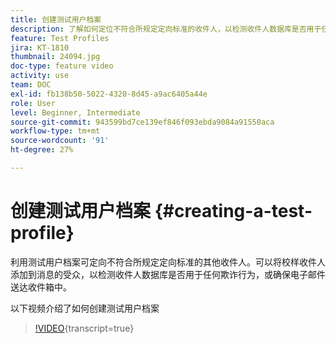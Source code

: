```yaml
---
title: 创建测试用户档案
description: 了解如何定位不符合所规定定向标准的收件人，以检测收件人数据库是否用于任何欺诈行为，或确保电子邮件送达收件箱中。
feature: Test Profiles
jira: KT-1810
thumbnail: 24094.jpg
doc-type: feature video
activity: use
team: DOC
exl-id: fb138b50-5022-4320-8d45-a9ac6405a44e
role: User
level: Beginner, Intermediate
source-git-commit: 943599bd7ce139ef846f093ebda9084a91550aca
workflow-type: tm+mt
source-wordcount: '91'
ht-degree: 27%

---
```


# 创建测试用户档案 {#creating-a-test-profile}

利用测试用户档案可定向不符合所规定定向标准的其他收件人。可以将校样收件人添加到消息的受众，以检测收件人数据库是否用于任何欺诈行为，或确保电子邮件送达收件箱中。

以下视频介绍了如何创建测试用户档案

>[!VIDEO](https://video.tv.adobe.com/v/24094?learn=on){transcript=true}
